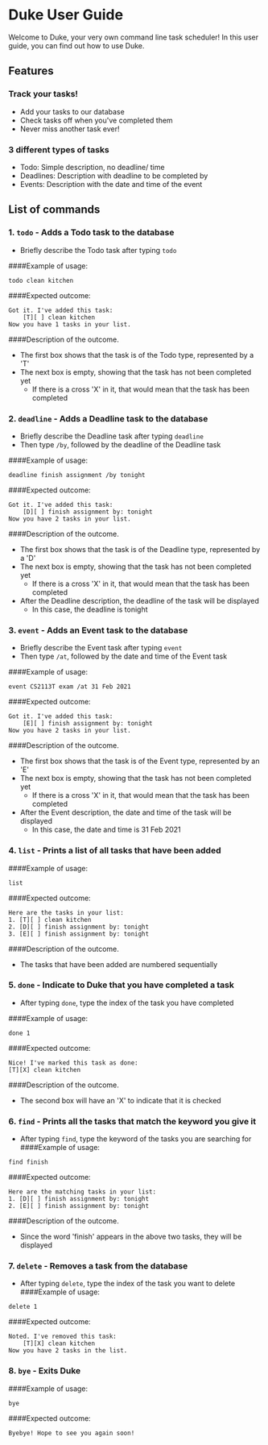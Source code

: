# Duke User Guide
Welcome to Duke, your very own command line task scheduler! In this user guide, you can find out how to use Duke.
## Features 

### Track your tasks!
- Add your tasks to our database
- Check tasks off when you've completed them
- Never miss another task ever!
### 3 different types of tasks
- Todo: Simple description, no deadline/ time
- Deadlines: Description with deadline to be completed by
- Events: Description with the date and time of the event
## List of commands
### 1. `todo` - Adds a Todo task to the database
- Briefly describe the Todo task after typing `todo`

####Example of usage:

`todo clean kitchen`

####Expected outcome:
```
Got it. I've added this task:
    [T][ ] clean kitchen
Now you have 1 tasks in your list.
```
####Description of the outcome.
- The first box shows that the task is of the Todo type, represented by a 'T'
- The next box is empty, showing that the task has not been completed yet
  - If there is a cross 'X' in it, that would mean that the task has been completed



### 2. `deadline` - Adds a Deadline task to the database
- Briefly describe the Deadline task after typing `deadline`
- Then type `/by`, followed by the deadline of the Deadline task

####Example of usage:

`deadline finish assignment /by tonight`

####Expected outcome:
```
Got it. I've added this task:
    [D][ ] finish assignment by: tonight
Now you have 2 tasks in your list.
```
####Description of the outcome.
- The first box shows that the task is of the Deadline type, represented by a 'D'
- The next box is empty, showing that the task has not been completed yet
    - If there is a cross 'X' in it, that would mean that the task has been completed
- After the Deadline description, the deadline of the task will be displayed
    - In this case, the deadline is tonight


### 3. `event` - Adds an Event task to the database
- Briefly describe the Event task after typing `event`
- Then type `/at`, followed by the date and time of the Event task

####Example of usage:

`event CS2113T exam /at 31 Feb 2021`

####Expected outcome:
```
Got it. I've added this task:
    [E][ ] finish assignment by: tonight
Now you have 2 tasks in your list.
```
####Description of the outcome.
- The first box shows that the task is of the Event type, represented by an 'E'
- The next box is empty, showing that the task has not been completed yet
    - If there is a cross 'X' in it, that would mean that the task has been completed
- After the Event description, the date and time of the task will be displayed
    - In this case, the date and time is 31 Feb 2021


### 4. `list` - Prints a list of all tasks that have been added

####Example of usage:

`list`

####Expected outcome:
```
Here are the tasks in your list:
1. [T][ ] clean kitchen
2. [D][ ] finish assignment by: tonight
3. [E][ ] finish assignment by: tonight
```
####Description of the outcome.
- The tasks that have been added are numbered sequentially


### 5. `done` - Indicate to Duke that you have completed a task
- After typing `done`, type the index of the task you have completed 

####Example of usage:

`done 1`

####Expected outcome:
```
Nice! I've marked this task as done:
[T][X] clean kitchen
```
####Description of the outcome.
- The second box will have an 'X' to indicate that it is checked



### 6. `find` - Prints all the tasks that match the keyword you give it
- After typing `find`, type the keyword of the tasks you are searching for
####Example of usage:

`find finish`

####Expected outcome:
```
Here are the matching tasks in your list:
1. [D][ ] finish assignment by: tonight
2. [E][ ] finish assignment by: tonight
```
####Description of the outcome.
- Since the word 'finish' appears in the above two tasks, they will be displayed



### 7. `delete` - Removes a task from the database
- After typing `delete`, type the index of the task you want to delete
####Example of usage:

`delete 1`

####Expected outcome:
```
Noted. I've removed this task:
    [T][X] clean kitchen
Now you have 2 tasks in the list.
```



### 8. `bye` - Exits Duke

####Example of usage:

`bye`

####Expected outcome:
```
Byebye! Hope to see you again soon!
```